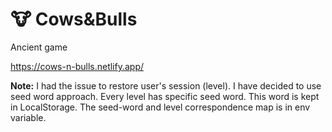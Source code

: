 # 🐮 Cows&Bulls

Ancient game

https://cows-n-bulls.netlify.app/

**Note:** I had the issue to restore user's session (level).
I have decided to use seed word approach. Every level has
specific seed word. This word is kept in LocalStorage.
The seed-word and level correspondence map is in env variable.

